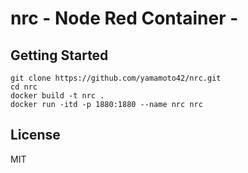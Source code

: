 # nrc - Node Red Container -

## Getting Started

```
git clone https://github.com/yamamoto42/nrc.git
cd nrc
docker build -t nrc .
docker run -itd -p 1880:1880 --name nrc nrc
```

## License

MIT
